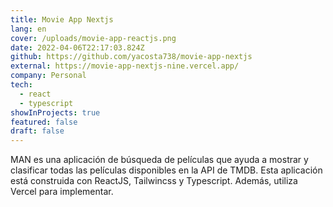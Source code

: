 ```yaml
---
title: Movie App Nextjs
lang: en
cover: /uploads/movie-app-reactjs.png
date: 2022-04-06T22:17:03.824Z
github: https://github.com/yacosta738/movie-app-nextjs
external: https://movie-app-nextjs-nine.vercel.app/
company: Personal
tech:
  - react
  - typescript
showInProjects: true
featured: false
draft: false
---
```

MAN es una aplicación de búsqueda de películas que ayuda a mostrar y clasificar todas las películas disponibles en la API de TMDB. Esta aplicación está construida con ReactJS, Tailwincss y Typescript. Además, utiliza Vercel para implementar.